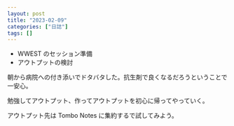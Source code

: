 ```yaml
---
layout: post
title: "2023-02-09"
categories: ["日誌"]
tags: []
---
```


- WWEST のセッション準備
- アウトプットの検討

朝から病院への付き添いでドタバタした。抗生剤で良くなるだろうということで一安心。

勉強してアウトプット、作ってアウトプットを初心に帰ってやっていく。

アウトプット先は Tombo Notes に集約するで試してみよう。
